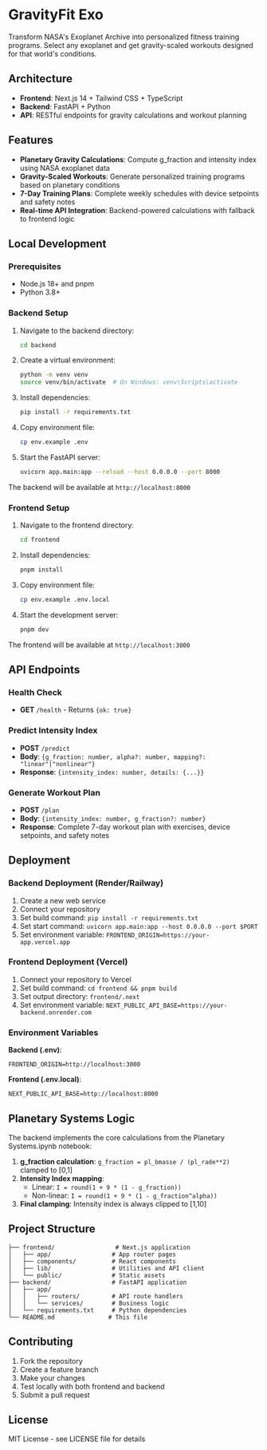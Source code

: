 # GravityFit Exo

Transform NASA's Exoplanet Archive into personalized fitness training programs. Select any exoplanet and get gravity-scaled workouts designed for that world's conditions.

## Architecture

- **Frontend**: Next.js 14 + Tailwind CSS + TypeScript
- **Backend**: FastAPI + Python
- **API**: RESTful endpoints for gravity calculations and workout planning

## Features

- **Planetary Gravity Calculations**: Compute g_fraction and intensity index using NASA exoplanet data
- **Gravity-Scaled Workouts**: Generate personalized training programs based on planetary conditions
- **7-Day Training Plans**: Complete weekly schedules with device setpoints and safety notes
- **Real-time API Integration**: Backend-powered calculations with fallback to frontend logic

## Local Development

### Prerequisites

- Node.js 18+ and pnpm
- Python 3.8+

### Backend Setup

1. Navigate to the backend directory:
   ```bash
   cd backend
   ```

2. Create a virtual environment:
   ```bash
   python -m venv venv
   source venv/bin/activate  # On Windows: venv\Scripts\activate
   ```

3. Install dependencies:
   ```bash
   pip install -r requirements.txt
   ```

4. Copy environment file:
   ```bash
   cp env.example .env
   ```

5. Start the FastAPI server:
   ```bash
   uvicorn app.main:app --reload --host 0.0.0.0 --port 8000
   ```

The backend will be available at `http://localhost:8000`

### Frontend Setup

1. Navigate to the frontend directory:
   ```bash
   cd frontend
   ```

2. Install dependencies:
   ```bash
   pnpm install
   ```

3. Copy environment file:
   ```bash
   cp env.example .env.local
   ```

4. Start the development server:
   ```bash
   pnpm dev
   ```

The frontend will be available at `http://localhost:3000`

## API Endpoints

### Health Check
- **GET** `/health` - Returns `{ok: true}`

### Predict Intensity Index
- **POST** `/predict`
- **Body**: `{g_fraction: number, alpha?: number, mapping?: "linear"|"nonlinear"}`
- **Response**: `{intensity_index: number, details: {...}}`

### Generate Workout Plan
- **POST** `/plan`
- **Body**: `{intensity_index: number, g_fraction?: number}`
- **Response**: Complete 7-day workout plan with exercises, device setpoints, and safety notes

## Deployment

### Backend Deployment (Render/Railway)

1. Create a new web service
2. Connect your repository
3. Set build command: `pip install -r requirements.txt`
4. Set start command: `uvicorn app.main:app --host 0.0.0.0 --port $PORT`
5. Set environment variable: `FRONTEND_ORIGIN=https://your-app.vercel.app`

### Frontend Deployment (Vercel)

1. Connect your repository to Vercel
2. Set build command: `cd frontend && pnpm build`
3. Set output directory: `frontend/.next`
4. Set environment variable: `NEXT_PUBLIC_API_BASE=https://your-backend.onrender.com`

### Environment Variables

**Backend (.env)**:
```
FRONTEND_ORIGIN=http://localhost:3000
```

**Frontend (.env.local)**:
```
NEXT_PUBLIC_API_BASE=http://localhost:8000
```

## Planetary Systems Logic

The backend implements the core calculations from the Planetary Systems.ipynb notebook:

1. **g_fraction calculation**: `g_fraction = pl_bmasse / (pl_rade**2)` clamped to [0,1]
2. **Intensity Index mapping**: 
   - Linear: `I = round(1 + 9 * (1 - g_fraction))`
   - Non-linear: `I = round(1 + 9 * (1 - g_fraction^alpha))`
3. **Final clamping**: Intensity index is always clipped to [1,10]

## Project Structure

```
├── frontend/                 # Next.js application
│   ├── app/                 # App router pages
│   ├── components/          # React components
│   ├── lib/                 # Utilities and API client
│   └── public/              # Static assets
├── backend/                 # FastAPI application
│   ├── app/
│   │   ├── routers/         # API route handlers
│   │   └── services/        # Business logic
│   └── requirements.txt     # Python dependencies
└── README.md               # This file
```

## Contributing

1. Fork the repository
2. Create a feature branch
3. Make your changes
4. Test locally with both frontend and backend
5. Submit a pull request

## License

MIT License - see LICENSE file for details